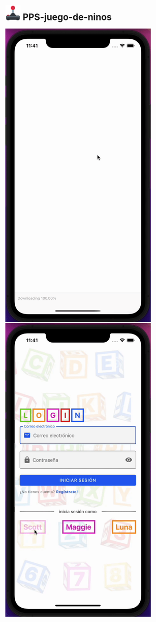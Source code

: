 # ![](./assets/favicon.png) PPS-juego-de-ninos 

![app-overview-1](./assets/gif/app-overview-1.gif)
![app-overview-2](./assets/gif/app-overview-2.gif)
